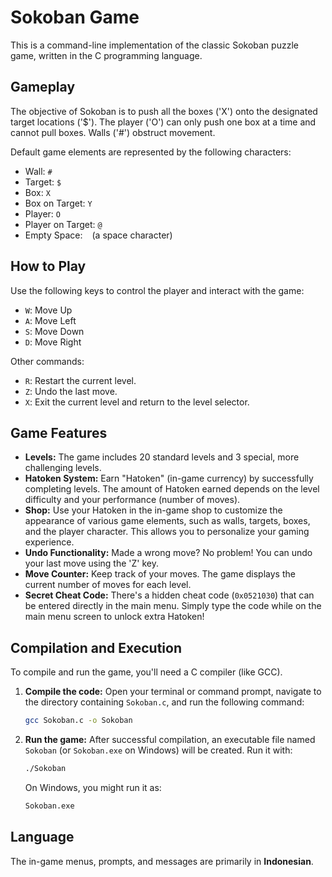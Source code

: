 # Sokoban Game

This is a command-line implementation of the classic Sokoban puzzle game, written in the C programming language.

## Gameplay

The objective of Sokoban is to push all the boxes ('X') onto the designated target locations ('$'). The player ('O') can only push one box at a time and cannot pull boxes. Walls ('#') obstruct movement.

Default game elements are represented by the following characters:
- Wall: `#`
- Target: `$`
- Box: `X`
- Box on Target: `Y`
- Player: `O`
- Player on Target: `@`
- Empty Space: ` ` (a space character)

## How to Play

Use the following keys to control the player and interact with the game:

- `W`: Move Up
- `A`: Move Left
- `S`: Move Down
- `D`: Move Right

Other commands:
- `R`: Restart the current level.
- `Z`: Undo the last move.
- `X`: Exit the current level and return to the level selector.

## Game Features

- **Levels:** The game includes 20 standard levels and 3 special, more challenging levels.
- **Hatoken System:** Earn "Hatoken" (in-game currency) by successfully completing levels. The amount of Hatoken earned depends on the level difficulty and your performance (number of moves).
- **Shop:** Use your Hatoken in the in-game shop to customize the appearance of various game elements, such as walls, targets, boxes, and the player character. This allows you to personalize your gaming experience.
- **Undo Functionality:** Made a wrong move? No problem! You can undo your last move using the 'Z' key.
- **Move Counter:** Keep track of your moves. The game displays the current number of moves for each level.
- **Secret Cheat Code:** There's a hidden cheat code (`0x0521030`) that can be entered directly in the main menu. Simply type the code while on the main menu screen to unlock extra Hatoken!

## Compilation and Execution

To compile and run the game, you'll need a C compiler (like GCC).

1.  **Compile the code:**
    Open your terminal or command prompt, navigate to the directory containing `Sokoban.c`, and run the following command:
    ```bash
    gcc Sokoban.c -o Sokoban
    ```
2.  **Run the game:**
    After successful compilation, an executable file named `Sokoban` (or `Sokoban.exe` on Windows) will be created. Run it with:
    ```bash
    ./Sokoban
    ```
    On Windows, you might run it as:
    ```bash
    Sokoban.exe
    ```

## Language

The in-game menus, prompts, and messages are primarily in **Indonesian**.
